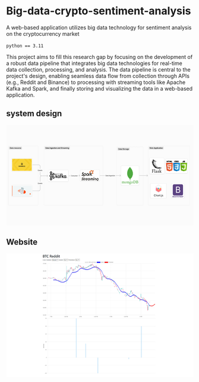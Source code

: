 # Big-data-crypto-sentiment-analysis
A web-based application utilizes big data technology for sentiment analysis on the cryptocurrency market

`python == 3.11` 


This project aims to fill this research gap by focusing on the development of a robust data pipeline that integrates big data technologies for real-time data collection, processing, and analysis. The data pipeline is central to the project's design, enabling seamless data flow from collection through APIs (e.g., Reddit and Binance) to processing with streaming tools like Apache Kafka and Spark, and finally storing and visualizing the data in a web-based application. 

## system design
![image info](./images/image.png)

## Website
![image info](./images/image_2.png)